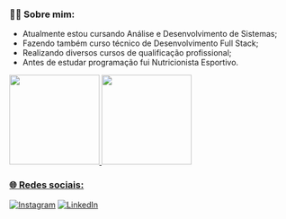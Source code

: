 ### 🤵🏻 Sobre mim:
* Atualmente estou cursando Análise e Desenvolvimento de Sistemas;
* Fazendo também curso técnico de Desenvolvimento Full Stack;
* Realizando diversos cursos de qualificação profissional;
* Antes de estudar programação fui Nutricionista Esportivo.

<div>
<a href="https://github.com/fabiopdidio">
<img height="160em" src="https://github-readme-stats.vercel.app/api/top-langs/?username=fabiopdidio&layout=compact&langs_count=7&theme=dracula"/>
<img height="160em" src="https://github-readme-stats.vercel.app/api?username=fabiopdidio&show_icons=true&theme=dracula&include_all_commits=true&count_private=true"/>
</div>

### 🌐 Redes sociais: 
[![Instagram](https://img.shields.io/badge/Instagram-%23E4405F.svg?logo=Instagram&logoColor=white)](https://www.instagram.com/fabiopdidio/) [![LinkedIn](https://img.shields.io/badge/LinkedIn-%230077B5.svg?logo=linkedin&logoColor=white)](https://br.linkedin.com/in/fabiopdidio) 
